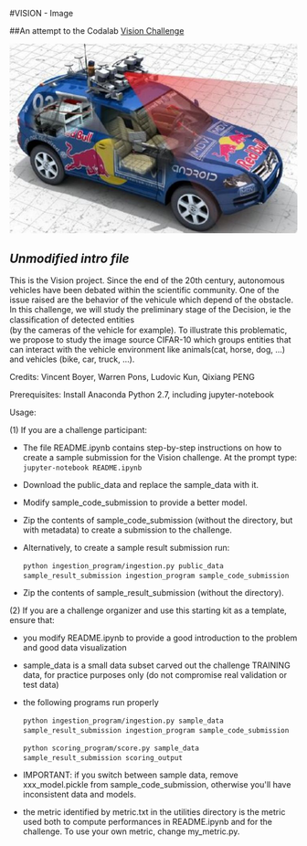 #VISION - Image  

##An attempt to the Codalab [Vision Challenge](https://codalab.lri.fr/competitions/111)  

![Auto Vision challenge](./cifar10_logo.JPG)


*Unmodified intro file*
---

This is the Vision project. Since the end of the 20th century, autonomous 
vehicles  have  been  debated  within  the  scientific community. One of the issue raised are the behavior of the vehicule 
which depend of the obstacle. In this challenge, we will study 
the preliminary stage of the Decision, ie the classiﬁcation of detected entities          
(by the cameras of the vehicle for example).  To illustrate this problematic, 
we propose to study the image source CIFAR-10 which groups entities that 
can interact with the vehicle environment like animals(cat,  horse,  dog,  ...)  
and vehicles (bike, car, truck, ...).                 

Credits:
Vincent Boyer, Warren Pons, Ludovic Kun, Qixiang PENG


Prerequisites:
Install Anaconda Python 2.7, including jupyter-notebook

Usage:

(1) If you are a challenge participant:

- The file README.ipynb contains step-by-step instructions on how to create a sample submission for the Vision challenge. At the prompt type:
  `jupyter-notebook README.ipynb`

- Download the public\_data and replace the sample\_data with it.

- Modify sample\_code\_submission to provide a better model.

- Zip the contents of sample\_code\_submission (without the directory, but with metadata) to create a submission to the challenge.

- Alternatively, to create a sample result submission run:

  `python ingestion_program/ingestion.py public_data sample_result_submission ingestion_program sample_code_submission`

- Zip the contents of sample\_result\_submission (without the directory).

(2) If you are a challenge organizer and use this starting kit as a template, ensure that:

- you modify README.ipynb to provide a good introduction to the problem and good data visualization

- sample\_data is a small data subset carved out the challenge TRAINING data, for practice purposes only (do not compromise real validation or test data)

- the following programs run properly

    `python ingestion_program/ingestion.py sample_data sample_result_submission ingestion_program sample_code_submission`

    `python scoring_program/score.py sample_data sample_result_submission scoring_output`

- IMPORTANT: if you switch between sample data, remove xxx\_model.pickle from sample\_code\_submission, otherwise you'll have inconsistent data and models.

- the metric identified by metric.txt in the utilities directory is the metric used both to compute performances in README.ipynb and for the challenge. To use your own metric, change my\_metric.py.
